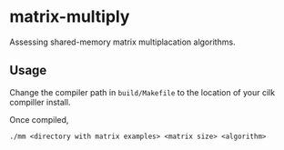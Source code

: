 # matrix-multiply
Assessing shared-memory matrix multiplacation algorithms.

## Usage
Change the compiler path in `build/Makefile` to the location of your cilk
compiller install.

Once compiled,

```./mm <directory with matrix examples> <matrix size> <algorithm>```
